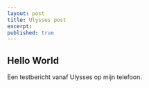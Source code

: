 ```yaml
---
layout: post
title: Ulysses post
excerpt:
published: true
---
```

## Hello World

Een testbericht vanaf Ulysses op mijn telefoon. 
